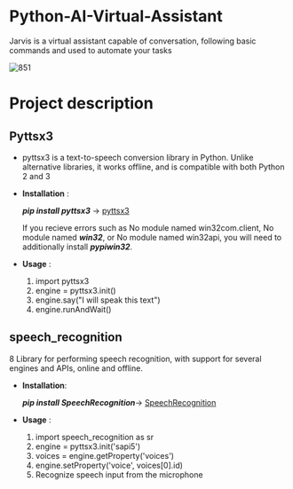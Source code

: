 # Python-AI-Virtual-Assistant
Jarvis is a  virtual assistant capable of conversation, following basic commands and used to automate your tasks 

![851](https://user-images.githubusercontent.com/77189196/116514535-ca02eb00-a8e8-11eb-9942-eb87876be42d.jpg)

# Project description

## Pyttsx3 

- pyttsx3 is a text-to-speech conversion library in Python. Unlike alternative libraries, it works offline, and is compatible with both Python 2 and 3

- **Installation** :

   ***pip install pyttsx3*** -> [pyttsx3](https://pypi.org/project/pyttsx3/)

   If you recieve errors such as No module named win32com.client, No module named ***win32***, or No module named win32api, you will need to additionally install ***pypiwin32***.

- **Usage** :

  1. import pyttsx3
  2. engine = pyttsx3.init()
  3. engine.say("I will speak this text")
  4. engine.runAndWait()
  
  
## speech_recognition
  8 Library for performing speech recognition, with support for several engines and APIs, online and offline.
  
- **Installation**:

  ***pip install SpeechRecognition***-> [SpeechRecognition](https://pypi.org/project/SpeechRecognition/)
  
 - **Usage** :
   1. import speech_recognition as sr
   2. engine = pyttsx3.init('sapi5')
   3. voices = engine.getProperty('voices')
   4. engine.setProperty('voice', voices[0].id)
   5. Recognize speech input from the microphone






